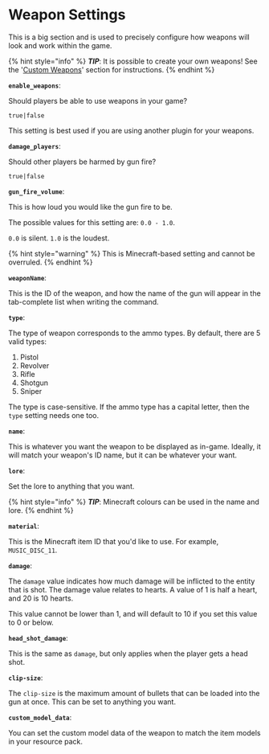 # Weapon Settings

This is a big section and is used to precisely configure how weapons will look and work within the game.

{% hint style="info" %}
_**TIP**_: It is possible to create your own weapons! See the '[Custom Weapons](../../items/custom-weapons.md)' section for instructions.
{% endhint %}

**`enable_weapons`**:

Should players be able to use weapons in your game?

`true|false`

This setting is best used if you are using another plugin for your weapons.

**`damage_players`**:

Should other players be harmed by gun fire?

`true|false`

**`gun_fire_volume`**:

This is how loud you would like the gun fire to be.

The possible values for this setting are: `0.0 - 1.0`.

`0.0` is silent. `1.0` is the loudest.

{% hint style="warning" %}
This is Minecraft-based setting and cannot be overruled.
{% endhint %}

**`weaponName`**:

This is the ID of the weapon, and how the name of the gun will appear in the tab-complete list when writing the command.

**`type`**:

The type of weapon corresponds to the ammo types. By default, there are 5 valid types:

1. Pistol
2. Revolver
3. Rifle
4. Shotgun
5. Sniper

The type is case-sensitive. If the ammo type has a capital letter, then the `type` setting needs one too.

**`name`**:

This is whatever you want the weapon to be displayed as in-game. Ideally, it will match your weapon's ID name, but it can be whatever your want.

**`lore`**:

Set the lore to anything that you want.

{% hint style="info" %}
_**TIP**_: Minecraft colours can be used in the name and lore.
{% endhint %}

**`material`**:

This is the Minecraft item ID that you'd like to use. For example, `MUSIC_DISC_11`.

**`damage`**:

The `damage` value indicates how much damage will be inflicted to the entity that is shot. The damage value relates to hearts. A value of 1 is half a heart, and 20 is 10 hearts.

This value cannot be lower than 1, and will default to 10 if you set this value to 0 or below.

**`head_shot_damage`**:

This is the same as `damage`, but only applies when the player gets a head shot.

**`clip-size`**:

The `clip-size` is the maximum amount of bullets that can be loaded into the gun at once. This can be set to anything you want.

**`custom_model_data`**:

You can set the custom model data of the weapon to match the item models in your resource pack.
